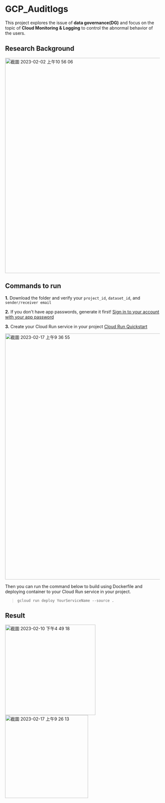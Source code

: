 # GCP_Auditlogs

This project explores the issue of **data governance(DG)** and focus on the topic of **Cloud Monitoring & Logging** to control the abnormal behavior of the users.


## Research Background

<img width="700" alt="截圖 2023-02-02 上午10 56 06" src="https://user-images.githubusercontent.com/92499570/216220121-d3cec028-e94e-4780-b30e-e49c4938f20e.png">

## Commands to run

**1.** Download the folder and verify your `project_id`, `dataset_id`, and `sender/receiver email`

**2.** If you don't have app passwords, generate it first! [Sign in to your account with your app password ](https://support-google-com.translate.goog/accounts/answer/185833?hl=zh-Hant&_x_tr_sl=zh-TW&_x_tr_tl=en&_x_tr_hl=en&_x_tr_pto=sc )

**3.** Create your Cloud Run service in your project [Cloud Run Quickstart ](https://cloud.google.com/run/docs/quickstarts/build-and-deploy/deploy-python-service)

<img width="800" alt="截圖 2023-02-17 上午9 36 55" src="https://user-images.githubusercontent.com/92499570/219527340-0a4a1bc8-8ab0-44c2-b01c-791a2e3fc3a9.png">


Then you can run the command below to build using Dockerfile and deploying container to your Cloud Run service in your project.  

>`gcloud run deploy YourServiceName --source .`  


## Result
<img width="294" alt="截圖 2023-02-10 下午4 49 18" src="https://user-images.githubusercontent.com/92499570/218046082-a2b12b2a-f40f-4df7-bd02-6541b60d8cf0.png">

<img width="270" alt="截圖 2023-02-17 上午9 26 13" src="https://user-images.githubusercontent.com/92499570/219525957-d2ccf830-1b3e-4760-bf7f-1fd59a39a0f4.png">

